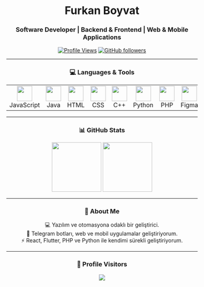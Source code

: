 <!-- Header -->
<h1 align="center">
  Furkan Boyvat
</h1>
<h3 align="center">
  Software Developer | Backend & Frontend | Web & Mobile Applications
</h3>

<div align="center">

[![Profile Views](https://komarev.com/ghpvc/?username=FurkanBoyvat&color=0E75B6&style=flat-square)](https://github.com/FurkanBoyvat)
[![GitHub followers](https://img.shields.io/github/followers/FurkanBoyvat?label=Follow&style=social)](https://github.com/FurkanBoyvat)

---

### 💻 Languages & Tools
<table align="center">
<tr>
<td align="center" width="80">
<img src="https://skillicons.dev/icons?i=js" width="40"/><br>JavaScript
</td>
<td align="center" width="80">
<img src="https://skillicons.dev/icons?i=java" width="40"/><br>Java
</td>
<td align="center" width="80">
<img src="https://skillicons.dev/icons?i=html" width="40"/><br>HTML
</td>
<td align="center" width="80">
<img src="https://skillicons.dev/icons?i=css" width="40"/><br>CSS
</td>
<td align="center" width="80">
<img src="https://skillicons.dev/icons?i=cpp" width="40"/><br>C++
</td>
<td align="center" width="80">
<img src="https://skillicons.dev/icons?i=python" width="40"/><br>Python
</td>
<td align="center" width="80">
<img src="https://skillicons.dev/icons?i=php" width="40"/><br>PHP
</td>
<td align="center" width="80">
<img src="https://skillicons.dev/icons?i=figma" width="40"/><br>Figma
</td>
<td align="center" width="80">
<img src="https://skillicons.dev/icons?i=react" width="40"/><br>React
</td>
<td align="center" width="80">
<img src="https://skillicons.dev/icons?i=flutter" width="40"/><br>Flutter
</td>
<td align="center" width="80">
<img src="https://skillicons.dev/icons?i=dart" width="40"/><br>Dart
</td>
<td align="center" width="80">
<img src="https://skillicons.dev/icons?i=wordpress" width="40"/><br>WordPress
</td>
</tr>
</table>

---

### 📊 GitHub Stats
<p align="center">
  <img src="https://github-readme-stats.vercel.app/api?username=FurkanBoyvat&hide=prs,issues,contribs&show_icons=true&theme=tokyonight&hide_border=true&bg_color=0D1117&title_color=00BFFF&icon_color=00BFFF&border_radius=12&rank_icon=github" height="130" />
  <img src="https://github-readme-stats.vercel.app/api/top-langs/?username=FurkanBoyvat&layout=compact&theme=tokyonight&hide_border=true&bg_color=0D1117&title_color=00BFFF&border_radius=12" height="130" />
</p>

---

### 🧠 About Me
💻 Yazılım ve otomasyona odaklı bir geliştirici.<br>
🤖 Telegram botları, web ve mobil uygulamalar geliştiriyorum.<br>
⚡ React, Flutter, PHP ve Python ile kendimi sürekli geliştiriyorum.

---

### 📍 Profile Visitors
<p align="center">
  <img src="https://api.visitorbadge.io/api/visitors?path=FurkanBoyvat&label=Profile%20Views&countColor=%2300BFFF&style=flat-square&labelStyle=upper" />
</p>
